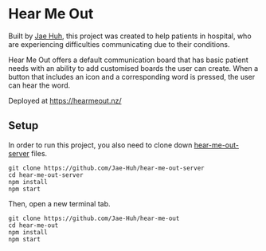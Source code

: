 # Hear Me Out

Built by [Jae Huh](https://github.com/Jae-Huh), this project was created to help patients in hospital, who are experiencing difficulties communicating due to their conditions.

Hear Me Out offers a default communication board that has basic patient needs with an ability to add customised boards the user can create. When a button that includes an icon and a corresponding word is pressed, the user can hear the word. 

Deployed at https://hearmeout.nz/


## Setup

In order to run this project, you also need to clone down [hear-me-out-server](https://github.com/Jae-Huh/hear-me-out-server) files.
```
git clone https://github.com/Jae-Huh/hear-me-out-server
cd hear-me-out-server
npm install
npm start
```
Then, open a new terminal tab.

```
git clone https://github.com/Jae-Huh/hear-me-out
cd hear-me-out
npm install
npm start
```
